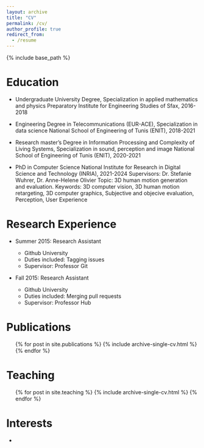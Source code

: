 ```yaml
---
layout: archive
title: "CV"
permalink: /cv/
author_profile: true
redirect_from:
  - /resume
---
```


{% include base_path %}

Education
======
* Undergraduate University Degree, Specialization in applied mathematics and physics
  Preparatory Institute for Engineering Studies of Sfax, 2016-2018
* Engineering Degree in Telecommunications (EUR-ACE), Specialization in data science
  National School of Engineering of Tunis (ENIT), 2018-2021
  
* Research master’s Degree in Information Processing and Complexity of Living Systems, Specialization in sound, perception and image
  National School of Engineering of Tunis (ENIT), 2020-2021
* PhD in Computer Science
  National Institute for Research in Digital Science and Technology (INRIA), 2021-2024
  Supervisors: Dr. Stefanie Wuhrer, Dr. Anne-Helene Olivier
  Topic: 3D human motion generation and evaluation.
  Keywords: 3D computer vision, 3D human motion retargeting, 3D computer graphics, Subjective and objecive evaluation, Perception, User Experience 
  

Research Experience
======
* Summer 2015: Research Assistant
  * Github University
  * Duties included: Tagging issues
  * Supervisor: Professor Git

* Fall 2015: Research Assistant
  * Github University
  * Duties included: Merging pull requests
  * Supervisor: Professor Hub
  


Publications
======
  <ul>{% for post in site.publications %}
    {% include archive-single-cv.html %}
  {% endfor %}</ul>
  

Teaching
======
  <ul>{% for post in site.teaching %}
    {% include archive-single-cv.html %}
  {% endfor %}</ul>
  
Interests
======
* 
